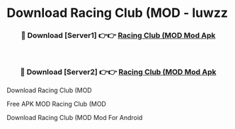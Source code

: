 # Download Racing Club (MOD - luwzz



<div align="center">
<h3>🔴 Download [Server1] 👉👉 <a href="https://momento.my/?title=Racing_Club_(MOD">Racing Club (MOD Mod Apk</a></h3><br>

<h3>🔴 Download [Server2] 👉👉 <a href="https://momento.my/?title=Racing_Club_(MOD">Racing Club (MOD Mod Apk</a></h3>
</div>



Download Racing Club (MOD 

Free APK MOD Racing Club (MOD 

Download Racing Club (MOD Mod For Android
